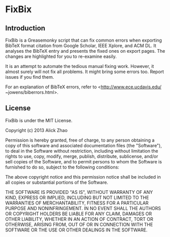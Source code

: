 # FixBix
## Introduction

FixBib is a Greasemonky script that can fix common errors when exporting BibTeX
format citation from Google Scholar, IEEE Xplore, and ACM DL. It analyses the
BibTeX entry and presents the fixed ones on export pages. The changes are
highlighted for you to re-examine easily.

It is an attempt to automate the tedious manual fixing work. However, it almost
surely will not fix all problems. It might bring some errors too. Report issues
if you find them.

For an explanation of BibTeX errors, refer to <http://www.ece.ucdavis.edu/
~jowens/biberrors.html>.

## License

FixBib is under the MIT License.

Copyright (c) 2013 Alick Zhao

Permission is hereby granted, free of charge, to any person obtaining a copy
of this software and associated documentation files (the "Software"), to deal
in the Software without restriction, including without limitation the rights
to use, copy, modify, merge, publish, distribute, sublicense, and/or sell
copies of the Software, and to permit persons to whom the Software is
furnished to do so, subject to the following conditions:

The above copyright notice and this permission notice shall be included in
all copies or substantial portions of the Software.

THE SOFTWARE IS PROVIDED "AS IS", WITHOUT WARRANTY OF ANY KIND, EXPRESS OR
IMPLIED, INCLUDING BUT NOT LIMITED TO THE WARRANTIES OF MERCHANTABILITY,
FITNESS FOR A PARTICULAR PURPOSE AND NONINFRINGEMENT. IN NO EVENT SHALL THE
AUTHORS OR COPYRIGHT HOLDERS BE LIABLE FOR ANY CLAIM, DAMAGES OR OTHER
LIABILITY, WHETHER IN AN ACTION OF CONTRACT, TORT OR OTHERWISE, ARISING FROM,
OUT OF OR IN CONNECTION WITH THE SOFTWARE OR THE USE OR OTHER DEALINGS IN
THE SOFTWARE.
